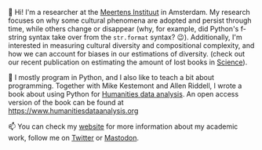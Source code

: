 👋 Hi! I'm a researcher at the [Meertens Instituut](https://www.meertens.knaw.nl/cms/en/) 
in Amsterdam. My research focuses on why some cultural phenomena are adopted and persist through 
time, while others change or disappear (why, for example, did Python's f-string syntax take over 
from the `str.format` syntax? :wink:). Additionally, I'm interested in measuring cultural
diversity and compositional complexity, and how we can account for biases in our estimations 
of diversity. 
(check out our recent publication on estimating the amount of lost books in 
[Science](https://www.science.org/doi/10.1126/science.abl7655)).

🔭 I mostly program in Python, and I also like to teach a bit about programming. Together with Mike Kestemont 
and Allen Riddell, I wrote a book about using Python 
for [Humanities data analysis](https://press.princeton.edu/books/hardcover/9780691172361/humanities-data-analysis). 
An open access version of the book can be found at https://www.humanitiesdataanalysis.org

📫 You can check my [website](https://www.karsdorp.io) for more information about my academic work, 
follow me on [Twitter](https://twitter.com/FolgertK) or <a rel="me follow" href="https://akademienl.social/@folgertk">Mastodon</a>. 
